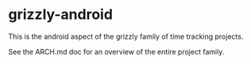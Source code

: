 grizzly-android
============

This is the android aspect of the grizzly family of time tracking projects.

See the ARCH.md doc for an overview of the entire project family.
